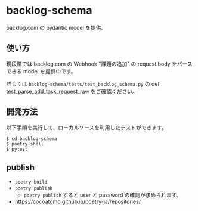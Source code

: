 # backlog-schema
backlog.com の pydantic model を提供。

## 使い方

現段階では backlog.com の Webhook "課題の追加" の request body をパースできる model を提供中です。

詳しくは `backlog-schema/tests/test_backlog_schema.py` の def test_parse_add_task_request_raw をご確認ください。


## 開発方法

以下手順を実行して、ローカルソースを利用したテストができます。

```shell
$ cd backlog-schema
$ poetry shell
$ pytest
```

## publish

- `poetry build`
- `poetry publish` 
    - `poetry publish` すると user と password の確認が求められます。
- https://cocoatomo.github.io/poetry-ja/repositories/
